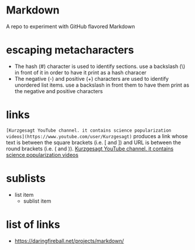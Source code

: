 # Markdown
A repo to experiment with GitHub flavored Markdown

# escaping metacharacters
- The hash (\#) character is used to identify sections. use a
backslash (\\) in front of it in order to have it print as a hash
characer
- The negative (\-) and positive (\+) characters are used to identify
unordered list items. use a backslash in front them to have them print
as the negative and positive characters

# links
`[Kurzgesagt YouTube channel. it contains science popularization videos](https://www.youtube.com/user/Kurzgesagt)` produces
a link whose text is between the square brackets (i.e. \[ and \]) and URL is between the round brackets (i.e. \( and \)).
[Kurzgesagt YouTube channel. it contains science popularization videos](https://www.youtube.com/user/Kurzgesagt)

# sublists
- list item
  - sublist item

# list of links
- https://daringfireball.net/projects/markdown/
